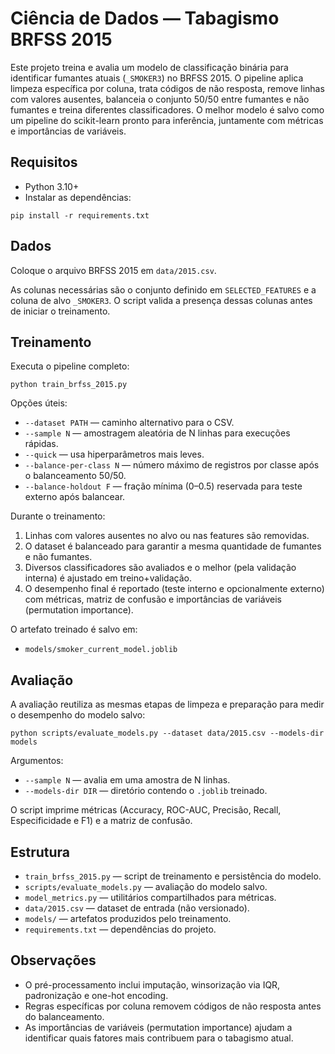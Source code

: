 # Ciência de Dados — Tabagismo BRFSS 2015

Este projeto treina e avalia um modelo de classificação binária para identificar
fumantes atuais (`_SMOKER3`) no BRFSS 2015. O pipeline aplica limpeza específica
por coluna, trata códigos de não resposta, remove linhas com valores ausentes,
balanceia o conjunto 50/50 entre fumantes e não fumantes e treina diferentes
classificadores. O melhor modelo é salvo como um pipeline do scikit-learn pronto
para inferência, juntamente com métricas e importâncias de variáveis.

## Requisitos

- Python 3.10+
- Instalar as dependências:

```
pip install -r requirements.txt
```

## Dados

Coloque o arquivo BRFSS 2015 em `data/2015.csv`.

As colunas necessárias são o conjunto definido em `SELECTED_FEATURES` e a coluna
de alvo `_SMOKER3`. O script valida a presença dessas colunas antes de iniciar o
treinamento.

## Treinamento

Executa o pipeline completo:

```
python train_brfss_2015.py
```

Opções úteis:

- `--dataset PATH` — caminho alternativo para o CSV.
- `--sample N` — amostragem aleatória de N linhas para execuções rápidas.
- `--quick` — usa hiperparâmetros mais leves.
- `--balance-per-class N` — número máximo de registros por classe após o balanceamento 50/50.
- `--balance-holdout F` — fração mínima (0–0.5) reservada para teste externo após balancear.

Durante o treinamento:

1. Linhas com valores ausentes no alvo ou nas features são removidas.
2. O dataset é balanceado para garantir a mesma quantidade de fumantes e não fumantes.
3. Diversos classificadores são avaliados e o melhor (pela validação interna) é ajustado em treino+validação.
4. O desempenho final é reportado (teste interno e opcionalmente externo) com métricas, matriz de confusão e importâncias de variáveis (permutation importance).

O artefato treinado é salvo em:

- `models/smoker_current_model.joblib`

## Avaliação

A avaliação reutiliza as mesmas etapas de limpeza e preparação para medir o desempenho do modelo salvo:

```
python scripts/evaluate_models.py --dataset data/2015.csv --models-dir models
```

Argumentos:

- `--sample N` — avalia em uma amostra de N linhas.
- `--models-dir DIR` — diretório contendo o `.joblib` treinado.

O script imprime métricas (Accuracy, ROC-AUC, Precisão, Recall, Especificidade e F1) e a matriz de confusão.

## Estrutura

- `train_brfss_2015.py` — script de treinamento e persistência do modelo.
- `scripts/evaluate_models.py` — avaliação do modelo salvo.
- `model_metrics.py` — utilitários compartilhados para métricas.
- `data/2015.csv` — dataset de entrada (não versionado).
- `models/` — artefatos produzidos pelo treinamento.
- `requirements.txt` — dependências do projeto.

## Observações

- O pré-processamento inclui imputação, winsorização via IQR, padronização e one-hot encoding.
- Regras específicas por coluna removem códigos de não resposta antes do balanceamento.
- As importâncias de variáveis (permutation importance) ajudam a identificar quais fatores mais contribuem para o tabagismo atual.
